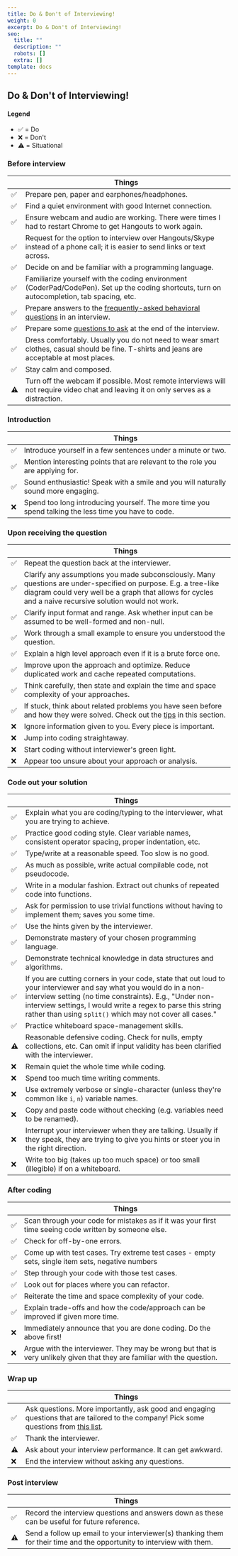 ```yaml
---
title: Do & Don't of Interviewing!
weight: 0
excerpt: Do & Don't of Interviewing!
seo:
  title: ""
  description: ""
  robots: []
  extra: []
template: docs
---
```


## Do & Don't of Interviewing!

#### Legend

- ✅ = Do
- ❌ = Don't
- ⚠️ = Situational

### Before interview

|     | Things                                                                                                                                      |
| --- | ------------------------------------------------------------------------------------------------------------------------------------------- |
| ✅  | Prepare pen, paper and earphones/headphones.                                                                                                |
| ✅  | Find a quiet environment with good Internet connection.                                                                                     |
| ✅  | Ensure webcam and audio are working. There were times I had to restart Chrome to get Hangouts to work again.                                |
| ✅  | Request for the option to interview over Hangouts/Skype instead of a phone call; it is easier to send links or text across.                 |
| ✅  | Decide on and be familiar with a programming language.                                                                                      |
| ✅  | Familiarize yourself with the coding environment (CoderPad/CodePen). Set up the coding shortcuts, turn on autocompletion, tab spacing, etc. |
| ✅  | Prepare answers to the [frequently-asked behavioral questions](behavioral-questions.md) in an interview.                                    |
| ✅  | Prepare some [questions to ask](questions-to-ask.md) at the end of the interview.                                                           |
| ✅  | Dress comfortably. Usually you do not need to wear smart clothes, casual should be fine. T-shirts and jeans are acceptable at most places.  |
| ✅  | Stay calm and composed.                                                                                                                     |
| ⚠️  | Turn off the webcam if possible. Most remote interviews will not require video chat and leaving it on only serves as a distraction.         |

### Introduction

|     | Things                                                                                               |
| --- | ---------------------------------------------------------------------------------------------------- |
| ✅  | Introduce yourself in a few sentences under a minute or two.                                         |
| ✅  | Mention interesting points that are relevant to the role you are applying for.                       |
| ✅  | Sound enthusiastic! Speak with a smile and you will naturally sound more engaging.                   |
| ❌  | Spend too long introducing yourself. The more time you spend talking the less time you have to code. |

### Upon receiving the question

|     | Things                                                                                                                                                                                                                    |
| --- | ------------------------------------------------------------------------------------------------------------------------------------------------------------------------------------------------------------------------- |
| ✅  | Repeat the question back at the interviewer.                                                                                                                                                                              |
| ✅  | Clarify any assumptions you made subconsciously. Many questions are under-specified on purpose. E.g. a tree-like diagram could very well be a graph that allows for cycles and a naive recursive solution would not work. |
| ✅  | Clarify input format and range. Ask whether input can be assumed to be well-formed and non-null.                                                                                                                          |
| ✅  | Work through a small example to ensure you understood the question.                                                                                                                                                       |
| ✅  | Explain a high level approach even if it is a brute force one.                                                                                                                                                            |
| ✅  | Improve upon the approach and optimize. Reduce duplicated work and cache repeated computations.                                                                                                                           |
| ✅  | Think carefully, then state and explain the time and space complexity of your approaches.                                                                                                                                 |
| ✅  | If stuck, think about related problems you have seen before and how they were solved. Check out the [tips](algorithms/introduction.md) in this section.                                                                   |
| ❌  | Ignore information given to you. Every piece is important.                                                                                                                                                                |
| ❌  | Jump into coding straightaway.                                                                                                                                                                                            |
| ❌  | Start coding without interviewer's green light.                                                                                                                                                                           |
| ❌  | Appear too unsure about your approach or analysis.                                                                                                                                                                        |

### Code out your solution

|     | Things                                                                                                                                                                                                                                                                                                   |
| --- | -------------------------------------------------------------------------------------------------------------------------------------------------------------------------------------------------------------------------------------------------------------------------------------------------------- |
| ✅  | Explain what you are coding/typing to the interviewer, what you are trying to achieve.                                                                                                                                                                                                                   |
| ✅  | Practice good coding style. Clear variable names, consistent operator spacing, proper indentation, etc.                                                                                                                                                                                                  |
| ✅  | Type/write at a reasonable speed. Too slow is no good.                                                                                                                                                                                                                                                   |
| ✅  | As much as possible, write actual compilable code, not pseudocode.                                                                                                                                                                                                                                       |
| ✅  | Write in a modular fashion. Extract out chunks of repeated code into functions.                                                                                                                                                                                                                          |
| ✅  | Ask for permission to use trivial functions without having to implement them; saves you some time.                                                                                                                                                                                                       |
| ✅  | Use the hints given by the interviewer.                                                                                                                                                                                                                                                                  |
| ✅  | Demonstrate mastery of your chosen programming language.                                                                                                                                                                                                                                                 |
| ✅  | Demonstrate technical knowledge in data structures and algorithms.                                                                                                                                                                                                                                       |
| ✅  | If you are cutting corners in your code, state that out loud to your interviewer and say what you would do in a non-interview setting (no time constraints). E.g., "Under non-interview settings, I would write a regex to parse this string rather than using `split()` which may not cover all cases." |
| ✅  | Practice whiteboard space-management skills.                                                                                                                                                                                                                                                             |
| ⚠️  | Reasonable defensive coding. Check for nulls, empty collections, etc. Can omit if input validity has been clarified with the interviewer.                                                                                                                                                                |
| ❌  | Remain quiet the whole time while coding.                                                                                                                                                                                                                                                                |
| ❌  | Spend too much time writing comments.                                                                                                                                                                                                                                                                    |
| ❌  | Use extremely verbose or single-character (unless they're common like `i`, `n`) variable names.                                                                                                                                                                                                          |
| ❌  | Copy and paste code without checking (e.g. variables need to be renamed).                                                                                                                                                                                                                                |
| ❌  | Interrupt your interviewer when they are talking. Usually if they speak, they are trying to give you hints or steer you in the right direction.                                                                                                                                                          |
| ❌  | Write too big (takes up too much space) or too small (illegible) if on a whiteboard.                                                                                                                                                                                                                     |

### After coding

|     | Things                                                                                                                  |
| --- | ----------------------------------------------------------------------------------------------------------------------- |
| ✅  | Scan through your code for mistakes as if it was your first time seeing code written by someone else.                   |
| ✅  | Check for off-by-one errors.                                                                                            |
| ✅  | Come up with test cases. Try extreme test cases - empty sets, single item sets, negative numbers                        |
| ✅  | Step through your code with those test cases.                                                                           |
| ✅  | Look out for places where you can refactor.                                                                             |
| ✅  | Reiterate the time and space complexity of your code.                                                                   |
| ✅  | Explain trade-offs and how the code/approach can be improved if given more time.                                        |
| ❌  | Immediately announce that you are done coding. Do the above first!                                                      |
| ❌  | Argue with the interviewer. They may be wrong but that is very unlikely given that they are familiar with the question. |

### Wrap up

|     | Things                                                                                                                                                        |
| --- | ------------------------------------------------------------------------------------------------------------------------------------------------------------- |
| ✅  | Ask questions. More importantly, ask good and engaging questions that are tailored to the company! Pick some questions from [this list](questions-to-ask.md). |
| ✅  | Thank the interviewer.                                                                                                                                        |
| ⚠️  | Ask about your interview performance. It can get awkward.                                                                                                     |
| ❌  | End the interview without asking any questions.                                                                                                               |

### Post interview

|     | Things                                                                                                                 |
| --- | ---------------------------------------------------------------------------------------------------------------------- |
| ✅  | Record the interview questions and answers down as these can be useful for future reference.                           |
| ⚠️  | Send a follow up email to your interviewer(s) thanking them for their time and the opportunity to interview with them. |
